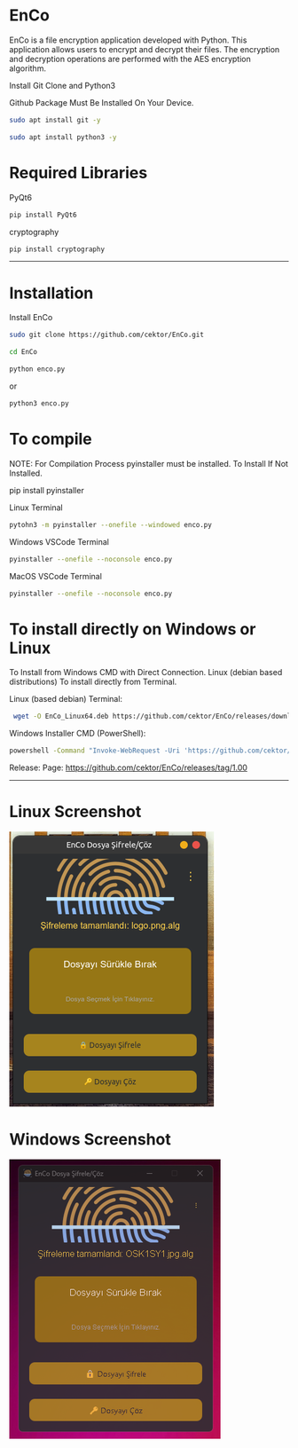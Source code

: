 # EnCo
EnCo is a file encryption application developed with Python. This application allows users to encrypt and decrypt their files. The encryption and decryption operations are performed with the AES encryption algorithm.

Install Git Clone and Python3

Github Package Must Be Installed On Your Device.
```bash
sudo apt install git -y
```

```bash
sudo apt install python3 -y 

```

# Required Libraries

PyQt6
```bash
pip install PyQt6
```
cryptography
```bash
pip install cryptography
```

----------------------------------


# Installation
Install EnCo

```bash
sudo git clone https://github.com/cektor/EnCo.git
```
```bash
cd EnCo
```

```bash
python enco.py
```
or

```bash
python3 enco.py

```

# To compile

NOTE: For Compilation Process pyinstaller must be installed. To Install If Not Installed.

pip install pyinstaller 

Linux Terminal 
```bash
pytohn3 -m pyinstaller --onefile --windowed enco.py
```

Windows VSCode Terminal 
```bash
pyinstaller --onefile --noconsole enco.py
```

MacOS VSCode Terminal 
```bash
pyinstaller --onefile --noconsole enco.py
```

# To install directly on Windows or Linux
To Install from Windows CMD with Direct Connection.
Linux (debian based distributions) To install directly from Terminal.

Linux (based debian) Terminal:
```bash
 wget -O EnCo_Linux64.deb https://github.com/cektor/EnCo/releases/download/1.00/Setup_Linux64.deb && sudo apt install ./EnCo_Linux64.deb && sudo apt-get install -f
```

Windows Installer CMD (PowerShell): 
```bash
powershell -Command "Invoke-WebRequest -Uri 'https://github.com/cektor/EnCo/releases/download/1.00/Setup_Win64.exe' -OutFile 'Setup_Win64.exe'" && start /wait Setup_Win64.exe
```

Release: Page: https://github.com/cektor/EnCo/releases/tag/1.00

----------------------------------

# Linux Screenshot
![Linux(pardus)](enco-linux.png)  

# Windows Screenshot
![Windows(11)](enco-windows.png) 



